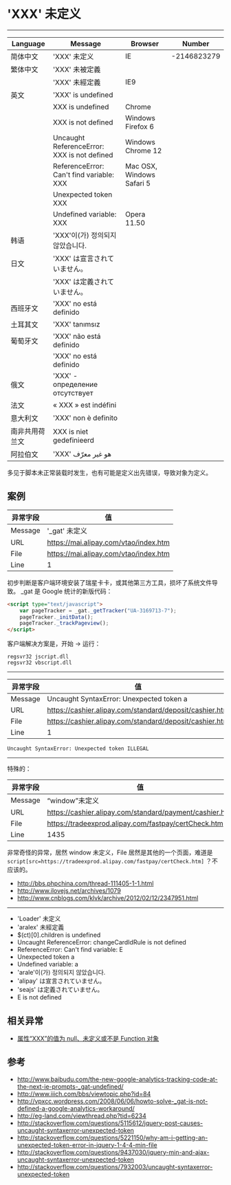 
# 'XXX' 未定义

----

| Language       | Message                                               | Browser                   | Number      |
|----------------|-------------------------------------------------------|---------------------------|-------------|
| 简体中文       | 'XXX' 未定义                                          | IE                        | -2146823279 |
| 繁体中文       | 'XXX' 未被定義                                        |                           |             |
|                | 'XXX' 未經定義                                        | IE9                       |             |
| 英文           | 'XXX' is undefined                                    |                           |             |
|                | XXX is undefined                                      | Chrome                    |             |
|                | XXX is not defined                                    | Windows Firefox 6         |             |
|                | Uncaught ReferenceError: XXX is not defined           | Windows Chrome 12         |             |
|                | ReferenceError: Can't find variable: XXX              | Mac OSX, Windows Safari 5 |             |
|                | Unexpected token XXX                                  |                           |             |
|                | Undefined variable: XXX                               | Opera 11.50               |             |
| 韩语           | 'XXX'이(가) 정의되지 않았습니다.                      |                           |             |
| 日文           | 'XXX' は宣言されていません。                          |                           |             |
|                | 'XXX' は定義されていません。                          |                           |             |
| 西班牙文       | 'XXX' no está definido                               |                           |             |
| 土耳其文       | 'XXX' tanımsız                                      |                           |             |
| 葡萄牙文       | 'XXX' não está definido                              |                           |             |
|                | 'XXX' no está definido                               |                           |             |
| 俄文           | 'XXX' - определение отсутствует |                           |             |
| 法文           | « XXX » est indéfini                                 |                           |             |
| 意大利文       | 'XXX' non è definito                                 |                           |             |
| 南非共用荷兰文 | XXX is niet gedefinieerd                              |                           |             |
| 阿拉伯文       | 'XXX' هو غير معرّف                                     |                           |             |


多见于脚本未正常装载时发生，也有可能是定义出先错误，导致对象为定义。

## 案例

| 异常字段 | 值                                    |
|----------|---------------------------------------|
| Message  | '_gat' 未定义                         |
| URL      | https://mai.alipay.com/vtao/index.htm |
| File     | https://mai.alipay.com/vtao/index.htm |
| Line     | 1                                     |

初步判断是客户端环境安装了瑞星卡卡，或其他第三方工具，损坏了系统文件导致。
_gat 是 Google 统计的新版代码：

```html
<script type="text/javascript">
    var pageTracker = _gat._getTracker("UA-3169713-7");
    pageTracker._initData();
    pageTracker._trackPageview();
</script>
```

客户端解决方案是，开始 -> 运行：

```
regsvr32 jscript.dll
regsvr32 vbscript.dll
```

----

| 异常字段 | 值                                                      |
|----------|---------------------------------------------------------|
| Message  | Uncaught SyntaxError: Unexpected token a                |
| URL      | https://cashier.alipay.com/standard/deposit/cashier.htm |
| File     | https://cashier.alipay.com/standard/deposit/cashier.htm |
| Line     | 1                                                       |

```
Uncaught SyntaxError: Unexpected token ILLEGAL
```

----

特殊的：

| 异常字段 | 值                                                      |
|----------|---------------------------------------------------------|
| Message  | “window”未定义                                        |
| URL      | https://cashier.alipay.com/standard/payment/cashier.htm |
| File     | https://tradeexprod.alipay.com/fastpay/certCheck.htm    |
| Line     | 1435                                                    |

非常奇怪的异常，居然 window 未定义，File 居然是其他的一个页面，难道是
`script[src=https://tradeexprod.alipay.com/fastpay/certCheck.htm]` ？不应该的。

* http://bbs.phpchina.com/thread-111405-1-1.html
* http://www.ilovejs.net/archives/1079
* http://www.cnblogs.com/klvk/archive/2012/02/12/2347951.html

----

* 'Loader' 未定义
* 'aralex' 未經定義
* $(ct)[0].children is undefined
* Uncaught ReferenceError: changeCardIdRule is not defined
* ReferenceError: Can't find variable: E
* Unexpected token a
* Undefined variable: a
* 'arale'이(가) 정의되지 않았습니다.
* 'alipay' は宣言されていません。
* 'seajs' は定義されていません。
* E is not defined


## 相关异常

* [属性“XXX”的值为 null、未定义或不是 Function 对象](./the-value-of-the-attribute-xxx-is-null-undefined-or-not-a-function-object.md)

## 参考

* http://www.baibudu.com/the-new-google-analytics-tracking-code-at-the-next-ie-prompts-_gat-undefined/
* http://www.iiich.com/bbs/viewtopic.php?id=84
* http://vpxcc.wordpress.com/2008/06/06/howto-solve-_gat-is-not-defined-a-google-analytics-workaround/
* http://eg-land.com/viewthread.php?tid=6234
* http://stackoverflow.com/questions/5115612/jquery-post-causes-uncaught-syntaxerror-unexpected-token
* http://stackoverflow.com/questions/5221150/why-am-i-getting-an-unexpected-token-error-in-jquery-1-4-4-min-file
* http://stackoverflow.com/questions/9437030/jquery-min-and-ajax-uncaught-syntaxerror-unexpected-token
* http://stackoverflow.com/questions/7932003/uncaught-syntaxerror-unexpected-token
